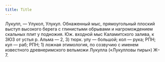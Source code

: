 ```yaml
---
title: Title
---
```


Лукулл, — Улукол, Улукул. Обнаженный мыс, прямоугольный плоский выступ высокого
берега с глинистыми обрывами и нагромождением скальных плит у подножия. Юж.
входной мыс Каламитского залива, к ЗЮЗ от устья р. Альма — 2, 3) тюрк. улу —
большой; кол — рука; РПН; кул — раб; РПН; 1) ложная этимология, по созвучию с
именем известного древнеримского вельможи Лукулла («Лукулловы пиры») Ж–7.
